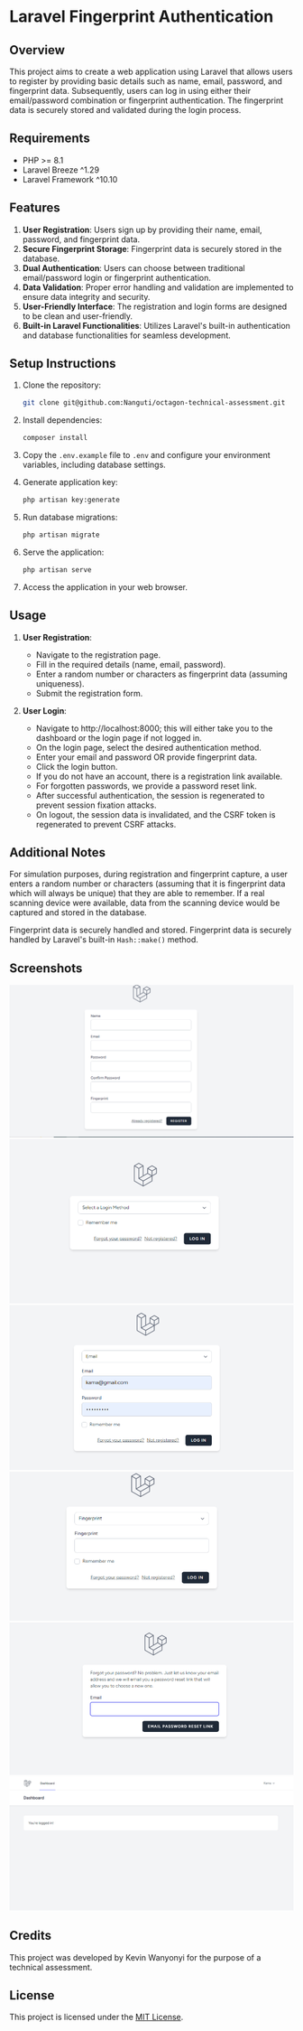 # Laravel Fingerprint Authentication

## Overview

This project aims to create a web application using Laravel that allows users to register by providing basic details such as name, email, password, and fingerprint data. Subsequently, users can log in using either their email/password combination or fingerprint authentication. The fingerprint data is securely stored and validated during the login process.

## Requirements

-   PHP >= 8.1
-   Laravel Breeze ^1.29
-   Laravel Framework ^10.10

## Features

1. **User Registration**: Users sign up by providing their name, email, password, and fingerprint data.
2. **Secure Fingerprint Storage**: Fingerprint data is securely stored in the database.
3. **Dual Authentication**: Users can choose between traditional email/password login or fingerprint authentication.
4. **Data Validation**: Proper error handling and validation are implemented to ensure data integrity and security.
5. **User-Friendly Interface**: The registration and login forms are designed to be clean and user-friendly.
6. **Built-in Laravel Functionalities**: Utilizes Laravel's built-in authentication and database functionalities for seamless development.

## Setup Instructions

1. Clone the repository:

    ```bash
    git clone git@github.com:Nanguti/octagon-technical-assessment.git
    ```

2. Install dependencies:

    ```bash
    composer install
    ```

3. Copy the `.env.example` file to `.env` and configure your environment variables, including database settings.

4. Generate application key:

    ```bash
    php artisan key:generate
    ```

5. Run database migrations:

    ```bash
    php artisan migrate
    ```

6. Serve the application:

    ```bash
    php artisan serve
    ```

7. Access the application in your web browser.

## Usage

1. **User Registration**:

    - Navigate to the registration page.
    - Fill in the required details (name, email, password).
    - Enter a random number or characters as fingerprint data (assuming uniqueness).
    - Submit the registration form.

2. **User Login**:
    - Navigate to http://localhost:8000; this will either take you to the dashboard or the login page if not logged in.
    - On the login page, select the desired authentication method.
    - Enter your email and password OR provide fingerprint data.
    - Click the login button.
    - If you do not have an account, there is a registration link available.
    - For forgotten passwords, we provide a password reset link.
    - After successful authentication, the session is regenerated to prevent session fixation attacks.
    - On logout, the session data is invalidated, and the CSRF token is regenerated to prevent CSRF attacks.

## Additional Notes

For simulation purposes, during registration and fingerprint capture, a user enters a random number or characters (assuming that it is fingerprint data which will always be unique) that they are able to remember. If a real scanning device were available, data from the scanning device would be captured and stored in the database.

Fingerprint data is securely handled and stored. Fingerprint data is securely handled by Laravel's built-in `Hash::make()` method.

## Screenshots

![Registration Form](/screenshots/registration-form.png)
![Login Form](/screenshots/login-form.png)
![Login Using Email](/screenshots/login-form-email.png)
![Login Using Fingerprint](/screenshots/login-form-fingerprint.png)
![Forgot Password ](/screenshots/forgot-password.png)
![Dashboard ](/screenshots/dashboard.png)

## Credits

This project was developed by Kevin Wanyonyi for the purpose of a technical assessment.

## License

This project is licensed under the [MIT License](LICENSE).
